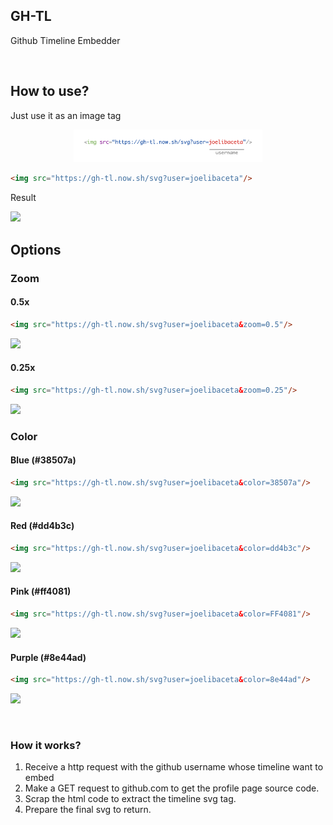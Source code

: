 ## GH-TL
Github Timeline Embedder

<br/>

## How to use?

Just use it as an image tag

<p align="center">
    <img src="images/image@2x.png" width="60%"/>
</p>

```html
<img src="https://gh-tl.now.sh/svg?user=joelibaceta"/>
```

Result

![](https://gh-tl.now.sh/svg?user=joelibaceta)

## Options

### Zoom ###

#### 0.5x ####

```html
<img src="https://gh-tl.now.sh/svg?user=joelibaceta&zoom=0.5"/>
```

![](https://gh-tl.now.sh/svg?user=joelibaceta&zoom=0.5)

#### 0.25x ####

```html
<img src="https://gh-tl.now.sh/svg?user=joelibaceta&zoom=0.25"/>
```

![](https://gh-tl.now.sh/svg?user=joelibaceta&zoom=0.25)

### Color ###

#### Blue (#38507a) ####

```html
<img src="https://gh-tl.now.sh/svg?user=joelibaceta&color=38507a"/>
```

![](https://gh-tl.now.sh/svg?user=joelibaceta&color=38507a)


#### Red (#dd4b3c) ####

```html
<img src="https://gh-tl.now.sh/svg?user=joelibaceta&color=dd4b3c"/>
```

![](https://gh-tl.now.sh/svg?user=joelibaceta&color=dd4b3c)

#### Pink (#ff4081)

```html
<img src="https://gh-tl.now.sh/svg?user=joelibaceta&color=FF4081"/>
```

![](https://gh-tl.now.sh/svg?user=joelibaceta&color=FF4081)

#### Purple (#8e44ad)

```html
<img src="https://gh-tl.now.sh/svg?user=joelibaceta&color=8e44ad"/>
```

![](https://gh-tl.now.sh/svg?user=joelibaceta&color=8e44ad)

<br/>

### How it works?

1. Receive a http request with the github username whose timeline want to embed
2. Make a GET request to github.com to get the profile page source code.
3. Scrap the html code to extract the timeline svg tag.
4. Prepare the final svg to return.

